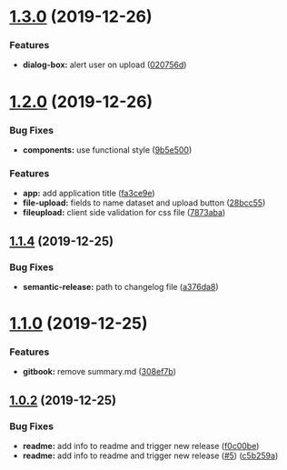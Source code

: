 # [1.3.0](https://github.com/AumitLeon/archMLP/compare/v1.2.0...v1.3.0) (2019-12-26)


### Features

* **dialog-box:** alert user on upload ([020756d](https://github.com/AumitLeon/archMLP/commit/020756d0be0fc097ba6a05ab450e8eb2b245d9d2))

# [1.2.0](https://github.com/AumitLeon/archMLP/compare/v1.1.4...v1.2.0) (2019-12-26)


### Bug Fixes

* **components:** use functional style ([9b5e500](https://github.com/AumitLeon/archMLP/commit/9b5e5000fa3bc6c45599ef48035c20444b308656))


### Features

* **app:** add application title ([fa3ce9e](https://github.com/AumitLeon/archMLP/commit/fa3ce9e4c10335fc7dbac33f13d5c1bf4e256671))
* **file-upload:** fields to name dataset and upload button ([28bcc55](https://github.com/AumitLeon/archMLP/commit/28bcc551ab3e201b6f01c3bc52e9883f4298a6e5))
* **fileupload:** client side validation for css file ([7873aba](https://github.com/AumitLeon/archMLP/commit/7873aba9d74636a3afcd8a25b7e089c24bdeefc7))

## [1.1.4](https://github.com/AumitLeon/archMLP/compare/v1.1.3...v1.1.4) (2019-12-25)


### Bug Fixes

* **semantic-release:** path to changelog file ([a376da8](https://github.com/AumitLeon/archMLP/commit/a376da8dbf2dc29071ca49924989b6d6634eb85f))

# [1.1.0](https://github.com/AumitLeon/archMLP/compare/v1.0.2...v1.1.0) (2019-12-25)


### Features

* **gitbook:** remove summary.md ([308ef7b](https://github.com/AumitLeon/archMLP/commit/308ef7b435901297e70499d1cf1800e7a5b5dbec))

## [1.0.2](https://github.com/AumitLeon/archMLP/compare/v1.0.1...v1.0.2) (2019-12-25)


### Bug Fixes

* **readme:** add info to readme and trigger new release ([f0c00be](https://github.com/AumitLeon/archMLP/commit/f0c00be9bf432f94d00ad9132a6f6dcdab4e2fc8))
* **readme:** add info to readme and trigger new release ([#5](https://github.com/AumitLeon/archMLP/issues/5)) ([c5b259a](https://github.com/AumitLeon/archMLP/commit/c5b259a25deb47bc21ade4c6b99d1bdab81d2978))
